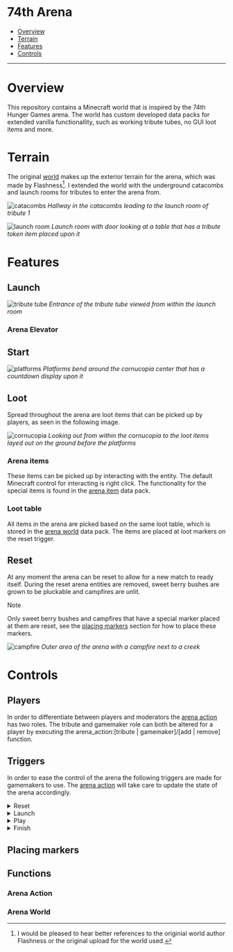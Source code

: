 74th Arena
=============================

 - [Overview](#overview)
 - [Terrain](#terrain)
 - [Features](#features)
 - [Controls](#controls)

-----------------------------

# Overview
This repository contains a Minecraft world that is inspired by the 74th Hunger Games arena. The world has custom developed data packs for extended vanilla functionallity, such as working tribute tubes, no GUI loot items and more.

# Terrain
The original [world](https://www.9minecraft.net/the-hunger-games-arena-map) makes up the exterior terrain for the arena, which was made by Flashness[^1]. I extended the world with the underground catacombs and launch rooms for tributes to enter the arena from.

![catacombs](images/catacombs.png)
*Hallway in the catacombs leading to the launch room of tribute 1*

![launch room](images/launch_room.png)
*Launch room with door looking at a table that has a tribute token item placed upon it*


# Features

## Launch
![tribute tube](images/tribute_tube.png)
*Entrance of the tribute tube viewed from within the launch room*

### Arena Elevator


## Start
![platforms](images/platforms.png)
*Platforms bend around the cornucopia center that has a countdown display upon it*

## Loot
Spread throughout the arena are loot items that can be picked up by players, as seen in the following image.

![cornucopia](images/cornucopia.png)
*Looking out from within the cornucopia to the loot items layed out on the ground before the platforms*

### Arena items
These items can be picked up by interacting with the entity. The default Minecraft control for interacting is right click. The functionality for the special items is found in the [arena item](world/datapacks/arena_item_v1.12) data pack.

### Loot table
All items in the arena are picked based on the same loot table, which is stored in the [arena world](world/datapacks/arena_world_v1.13/) data pack. The items are placed at loot markers on the reset trigger.


## Reset
At any moment the arena can be reset to allow for a new match to ready itself. During the reset arena entities are removed, sweet berry bushes are grown to be pluckable and campfires are unlit.

> [!NOTE]
> Only sweet berry bushes and campfires that have a special marker placed at them are reset, see the [placing markers](#placing-markers) section for how to place these markers.

![campfire](images/campfire.png)
*Outer area of the arena with a campfire next to a creek*

# Controls

## Players

In order to differentiate between players and moderators the [arena action](world/datapacks/arena_action_v1.9/) has two roles. The tribute and gamemaker role can both be altered for a player by executing the arena_action:[tribute | gamemaker]/[add | remove] function.

## Triggers

In order to ease the control of the arena the following triggers are made for gamemakers to use. The [arena action](world/datapacks/arena_action_v1.9/) will take care to update the state of the arena accordingly.

<details><summary>Reset</summary>
<br><blockquote>
Restores the arena to a 'clean' state that is prepared to be made ready for a game. An ideal state to adjust data before starting the game.
</blockquote></details>

<details><summary>Launch</summary>
<br><blockquote>
Starts the arena by launching tributes inside a tribute tube into the arena. After the tributes have been lifted and the countdown finished the games have begun.
</blockquote></details>

<details><summary>Play</summary>
<br><blockquote>
Starts the arena by teleporting tributes to the start position markers in the arena. Then a countdown starts, after which the games have begun.
</blockquote></details>

<details><summary>Finish</summary>
<br><blockquote>
Announces the winner of the games by checking for alive tributes. Additionally the spectating tributes are teleported to spectate the victor.
</blockquote></details>

## Placing markers

## Functions

### Arena Action
### Arena World


[^1]: I would be pleased to hear better references to the originial world author Flashness or the original upload for the world used.
